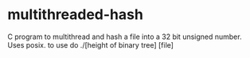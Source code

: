 # multithreaded-hash
C program to multithread and hash a file into a 32 bit unsigned number. Uses posix.
to use do ./[height of binary tree] [file]
